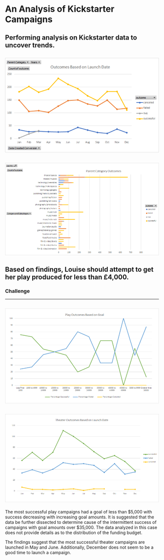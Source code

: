 # An Analysis of Kickstarter Campaigns
Performing analysis on Kickstarter data to uncover trends.
---
![Outcomes_Based_on_Launch_Date](Outcomes_Based_on_Launch_Date.png)
---
![Parent_Category_Outcomes](Parent_Category_Outcomes.png)
---
Based on findings, Louise should attempt to get her play produced for less than £4,000. 
---
### Challenge
---
![Challenge_Outcomes_Based_on_Goal](Challenge_Outcomes_Based_on_Goal.png)
---
![Challenge_Outcomes_Based_on_Date](Challenge_Outcomes_Based_on_Date.png)
---
The most successful play campaigns had a goal of less than $5,000 with success decreasing with increasing goal amounts.  It is suggested that the data be further dissected to determine cause of the intermittent success of campaigns with goal amounts over $35,000.  The data analyzed in this case does not provide details as to the distribution of the funding budget. 

The findings suggest that the most successful theater campaigns are launched in May and June. Additionally, December does not seem to be a good time to launch a campaign.  
